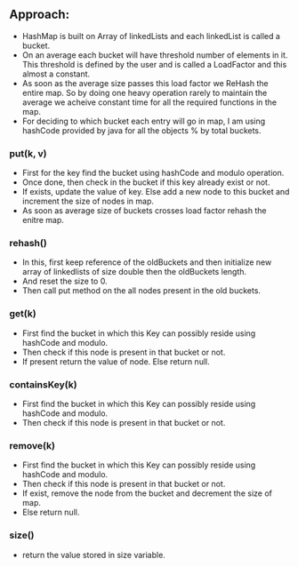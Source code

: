 ## Approach:
* HashMap is built on Array of linkedLists and each linkedList is called a bucket.
* On an average each bucket will have threshold number of elements in it. This threshold is defined by the user and is called a LoadFactor and this almost a constant.
* As soon as the average size passes this load factor we ReHash the entire map. So by doing one heavy operation rarely to maintain the average we acheive constant time for all the required functions in the map.
* For deciding to which bucket each entry will go in map, I am using hashCode provided by java for all the objects % by total buckets.
​
### put(k, v)
* First for the key find the bucket using hashCode and modulo operation.
* Once done, then check in the bucket if this key already exist or not.
* If exists, update the value of key. Else add a new node to this bucket and increment the size of nodes in map.
* As soon as average size of buckets crosses load factor rehash the enitre map.
​
### rehash()
* In this, first keep reference of the oldBuckets and then initialize new array of linkedlists of size double then the oldBuckets length.
* And reset the size to 0.
* Then call put method on the all nodes present in the old buckets.
​
### get(k)
* First find the bucket in which this Key can possibly reside using hashCode and modulo.
* Then check if this node is present in that bucket or not.
* If present return the value of node. Else return null.
​
### containsKey(k)
* First find the bucket in which this Key can possibly reside using hashCode and modulo.
* Then check if this node is present in that bucket or not.
​
### remove(k)
* First find the bucket in which this Key can possibly reside using hashCode and modulo.
* Then check if this node is present in that bucket or not.
* If exist, remove the node from the bucket and decrement the size of map.
* Else return null.
​
### size()
* return the value stored in size variable.
